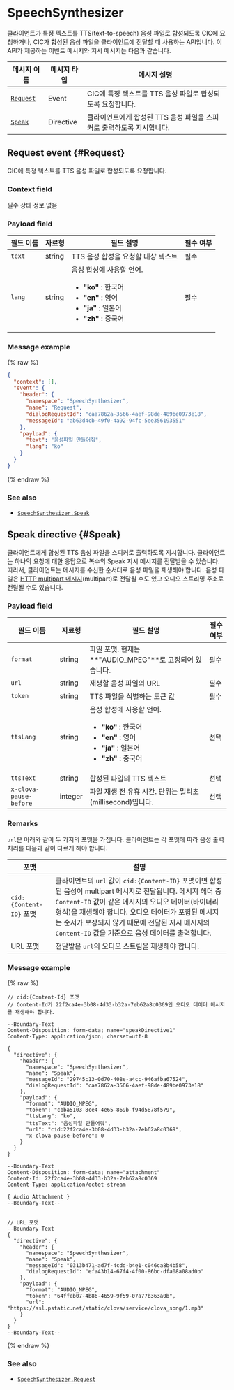# SpeechSynthesizer

클라이언트가 특정 텍스트를 TTS(text-to-speech) 음성 파일로 합성되도록 CIC에 요청하거나, CIC가 합성된 음성 파일을 클라이언트에 전달할 때 사용하는 API입니다. 이 API가 제공하는 이벤트 메시지와 지시 메시지는 다음과 같습니다.

| 메시지 이름         | 메시지 타입  | 메시지 설명                                   |
|------------------|-----------|---------------------------------------------|
| [`Request`](#Request) | Event     | CIC에 특정 텍스트를 TTS 음성 파일로 합성되도록 요청합니다. |
| [`Speak`](#Speak)     | Directive | 클라이언트에게 합성된 TTS 음성 파일을 스피커로 출력하도록 지시합니다. |


## Request event {#Request}

CIC에 특정 텍스트를 TTS 음성 파일로 합성되도록 요청합니다.

### Context field

필수 상태 정보 없음

### Payload field
| 필드 이름       | 자료형    | 필드 설명                     | 필수 여부 |
|---------------|---------|-----------------------------|---------|
| `text`  | string | TTS 음성 합성을 요청할 대상 텍스트           | 필수    |
| `lang`  | string | 음성 합성에 사용할 언어. <ul><li><strong>"ko"</strong> : 한국어</li><li><strong>"en"</strong> : 영어</li><li><strong>"ja"</strong> : 일본어</li><li><strong>"zh"</strong> : 중국어</li></ul> | 필수    |

### Message example
{% raw %}
```json
{
  "context": [],
  "event": {
    "header": {
      "namespace": "SpeechSynthesizer",
      "name": "Request",
      "dialogRequestId": "caa7862a-3566-4aef-98de-489be0973e18",
      "messageId": "ab63d4cb-49f0-4a92-94fc-5ee356193551"
    },
    "payload": {
      "text": "음성파일 만들어줘",
      "lang": "ko"
    }
  }
}
```
{% endraw %}

### See also
* [`SpeechSynthesizer.Speak`](/CIC/References/APIs/SpeechSynthesizer.md#Speak)

## Speak directive {#Speak}
클라이언트에게 합성된 TTS 음성 파일을 스피커로 출력하도록 지시합니다. 클라이언트는 하나의 요청에 대한 응답으로 복수의 Speak 지시 메시지를 전달받을 수 있습니다. 따라서, 클라이언트는 메시지를 수신한 순서대로 음성 파일을 재생해야 합니다. 음성 파일은 [HTTP multipart 메시지](/CIC/References/HTTP2_Message_Format.md#MultipartMessage)(multipart)로 전달될 수도 있고 오디오 스트리밍 주소로 전달될 수도 있습니다.

### Payload field
| 필드 이름       | 자료형    | 필드 설명                     | 필수 여부 |
|---------------|---------|-----------------------------|---------|
| `format`               | string  | 파일 포맷. 현재는 **"AUDIO_MPEG"**로 고정되어 있습니다. | 필수    |
| `url`                  | string  | 재생할 음성 파일의 URL                        | 필수    |
| `token`                | string  | TTS 파일을 식별하는 토큰 값                    | 필수    |
| `ttsLang`              | string  | 음성 합성에 사용할 언어. <ul><li><strong>"ko"</strong> : 한국어</li><li><strong>"en"</strong> : 영어</li><li><strong>"ja"</strong> : 일본어</li><li><strong>"zh"</strong> : 중국어</li></ul> | 선택    |
| `ttsText`              | string  | 합성된 파일의 TTS 텍스트                      | 선택    |
| `x-clova-pause-before` | integer | 파일 재생 전 유휴 시간. 단위는 밀리초(millisecond)입니다.        | 선택    |

### Remarks

`url`은 아래와 같이 두 가지의 포맷을 가집니다. 클라이언트는 각 포맷에 따라 음성 출력 처리를 다음과 같이 다르게 해야 합니다.

| 포맷 | 설명 |
|---------|-------------------------------|
| `cid:{Content-ID}` 포맷 | 클라이언트의 `url` 값이 `cid:{Content-ID}` 포맷이면 합성된 음성이 multipart 메시지로 전달됩니다. 메시지 헤더 중 `Content-ID` 값이 같은 메시지의 오디오 데이터(바이너리 형식)을 재생해야 합니다. 오디오 데이터가 포함된 메시지는 순서가 보장되지 않기 때문에 전달된 지시 메시지의 `Content-ID` 값을 기준으로 음성 데이터를 출력합니다.|
| URL 포맷 | 전달받은 `url`의 오디오 스트림을 재생해야 합니다.  |

### Message example

{% raw %}
```
// cid:{Content-Id} 포맷
// Content-Id가 22f2ca4e-3b08-4d33-b32a-7eb62a8c0369인 오디오 데이터 메시지를 재생해야 합니다.

--Boundary-Text
Content-Disposition: form-data; name="speakDirective1"
Content-Type: application/json; charset=utf-8

{
  "directive": {
    "header": {
      "namespace": "SpeechSynthesizer",
      "name": "Speak",
      "messageId": "29745c13-0d70-408e-a4cc-946afba67524",
      "dialogRequestId": "caa7862a-3566-4aef-98de-489be0973e18"
    },
    "payload": {
      "format": "AUDIO_MPEG",
      "token": "cbba5103-8ce4-4e65-869b-f94d5878f579",
      "ttsLang": "ko",
      "ttsText": "음성파일 만들어줘",
      "url": "cid:22f2ca4e-3b08-4d33-b32a-7eb62a8c0369",
      "x-clova-pause-before": 0
    }
  }
}

--Boundary-Text
Content-Disposition: form-data; name="attachment"
Content-Id: 22f2ca4e-3b08-4d33-b32a-7eb62a8c0369
Content-Type: application/octet-stream

{ Audio Attachment }
--Boundary-Text--


// URL 포맷
--Boundary-Text
{
  "directive": {
    "header": {
      "namespace": "SpeechSynthesizer",
      "name": "Speak",
      "messageId": "0313b471-ad7f-4cdd-b4e1-c046ca8b4b58",
      "dialogRequestId": "efa43b14-67f4-4f00-86bc-dfa08a08ad0b"
    },
    "payload": {
      "format": "AUDIO_MPEG",
      "token": "64ffeb07-4b86-4659-9f59-07a77b363a0b",
      "url": "https://ssl.pstatic.net/static/clova/service/clova_song/1.mp3"
    }
  }
}
--Boundary-Text--
```

{% endraw %}

### See also
* [`SpeechSynthesizer.Request`](/CIC/References/APIs/SpeechSynthesizer.md#Request)

